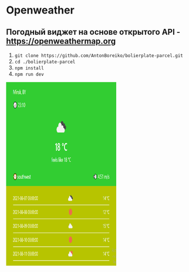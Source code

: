 # Openweather
## Погодный виджет на основе открытого API - https://openweathermap.org

1. `git clone https://github.com/AntonBoreiko/bolierplate-parcel.git`
2. `cd ./bolierplate-parcel`
3. `npm install`
4. `npm run dev `

<img src="./src/img/scr.PNG" style="width: 300px; height: 500px;">
